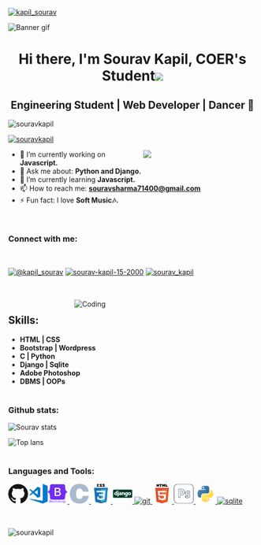 <p align="left"> <a href="https://twitter.com/kapil_sourav" target="blank"><img src="https://img.shields.io/twitter/follow/kapil_sourav?logo=twitter&style=for-the-badge" alt="kapil_sourav" /></a> </p>

![Banner gif](https://user-images.githubusercontent.com/78931820/107874136-771ab980-6edd-11eb-8ec6-6a3fb8d5f0e7.gif)



<h1 align="center">Hi there, I'm Sourav Kapil, COER's Student<img src="https://raw.githubusercontent.com/MartinHeinz/MartinHeinz/master/wave.gif" width="30px">
</h1>
<h2 align="center">Engineering Student | Web Developer | Dancer 👯</h2>

<p align="left"> <img src="https://komarev.com/ghpvc/?username=souravkapil&label=Profile%20views&color=0e75b6&style=flat" alt="souravkapil" /> </p>

<p align="left"> <a href="https://github.com/ryo-ma/github-profile-trophy"><img src="https://github-profile-trophy.vercel.app/?username=souravkapil" alt="souravkapil" /></a> </p>

<img align="right" top="20px" width="230px"  src="https://user-images.githubusercontent.com/78931820/107874295-9239f900-6ede-11eb-912f-44c316c8a77b.gif">


- 🔭 I’m currently working on <strong>Javascript.</strong> 
- 💬 Ask me about: <strong>Python and Django.</strong> 
- 🌱 I’m currently learning <strong> Javascript. </strong>
- 📫 How to reach me: <strong>souravsharma71400@gmail.com</strong>
- ⚡ Fun fact: I love <strong>Soft Music🎶.</strong>
<br>

<h3 align="left">Connect with me:</h3>
<br>
<p align="left">
<a href="https://twitter.com/@kapil_sourav" target="blank"><img align="center" src="https://cdn.jsdelivr.net/npm/simple-icons@3.0.1/icons/twitter.svg" alt="@kapil_sourav" height="30" width="40" /></a>
<a href="https://linkedin.com/in/sourav-kapil-15-2000" target="blank"><img align="center" src="https://cdn.jsdelivr.net/npm/simple-icons@3.0.1/icons/linkedin.svg" alt="sourav-kapil-15-2000" height="30" width="40" /></a>
<a href="https://instagram.com/sourav_kapil" target="blank"><img align="center" src="https://cdn.jsdelivr.net/npm/simple-icons@3.0.1/icons/instagram.svg" alt="sourav_kapil" height="30" width="40" /></a>
</p>
<br>
<br>


<img align="right" alt="Coding" width="370px" src="https://cdn.dribbble.com/users/2646423/screenshots/5507196/computer.gif">
<h2>Skills:</h2>

- <strong>HTML | CSS</strong><br>
- <strong>Bootstrap | Wordpress</strong><br>
- <strong>C | Python</strong><br>
- <strong>Django | Sqlite</strong><br>
- <strong>Adobe Photoshop</strong><br>
- <strong>DBMS | OOPs</strong><br>
  <br>
  
 
### Github stats:

![Sourav stats](https://github-readme-stats.vercel.app/api?username=Souravkapil&count_private=true&show_icons=true&theme=radical)
<br>

![Top lans](https://github-readme-stats.vercel.app/api/top-langs?username=souravkapil&show_icons=true&locale=en&layout=compact)
<br>
<br>

<h3 align="left">Languages and Tools:</h3>

<img align="left" alt="GitHub" width="40px" src="https://raw.githubusercontent.com/github/explore/78df643247d429f6cc873026c0622819ad797942/topics/github/github.png" />
<img align="left" alt="Visual Studio Code" width="40px" src="https://raw.githubusercontent.com/github/explore/80688e429a7d4ef2fca1e82350fe8e3517d3494d/topics/visual-studio-code/visual-studio-code.png" />
<p align="left"> <a href="https://getbootstrap.com" target="_blank"> <img src="https://raw.githubusercontent.com/devicons/devicon/master/icons/bootstrap/bootstrap-plain-wordmark.svg" alt="bootstrap" width="40" height="40"/> </a> <a href="https://www.cprogramming.com/" target="_blank"> <img src="https://raw.githubusercontent.com/devicons/devicon/master/icons/c/c-original.svg" alt="c" width="40" height="40"/> </a> <a href="https://www.w3schools.com/css/" target="_blank"> <img src="https://raw.githubusercontent.com/devicons/devicon/master/icons/css3/css3-original-wordmark.svg" alt="css3" width="40" height="40"/> </a> <a href="https://www.djangoproject.com/" target="_blank"> <img src="https://raw.githubusercontent.com/devicons/devicon/master/icons/django/django-original.svg" alt="django" width="40" height="40"/> </a> <a href="https://git-scm.com/" target="_blank"> <img src="https://www.vectorlogo.zone/logos/git-scm/git-scm-icon.svg" alt="git" width="40" height="40"/> </a> <a href="https://www.w3.org/html/" target="_blank"> <img src="https://raw.githubusercontent.com/devicons/devicon/master/icons/html5/html5-original-wordmark.svg" alt="html5" width="40" height="40"/> </a> <a href="https://www.photoshop.com/en" target="_blank"> <img src="https://raw.githubusercontent.com/devicons/devicon/master/icons/photoshop/photoshop-line.svg" alt="photoshop" width="40" height="40"/> </a> <a href="https://www.python.org" target="_blank"> <img src="https://raw.githubusercontent.com/devicons/devicon/master/icons/python/python-original.svg" alt="python" width="40" height="40"/> </a> <a href="https://www.sqlite.org/" target="_blank"> <img src="https://www.vectorlogo.zone/logos/sqlite/sqlite-icon.svg" alt="sqlite" width="40" height="40"/> </a> </p>
<br> 

<p><img align="center" src="https://github-readme-streak-stats.herokuapp.com/?user=souravkapil&" alt="souravkapil" /></p>






